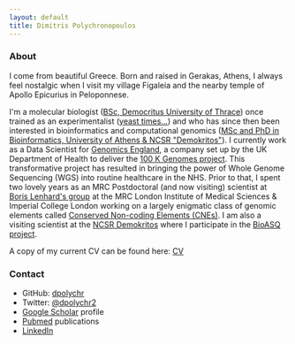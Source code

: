 ```yaml
---
layout: default
title: Dimitris Polychronopoulos
---
```


### About

I come from beautiful Greece. Born and raised in Gerakas, Athens, I always feel nostalgic when I visit my village Figaleia and the nearby temple of Apollo Epicurius in Peloponnese. 

I'm a molecular biologist ([BSc, Democritus University of Thrace](http://www.mbg.duth.gr/)) once trained as an experimentalist ([yeast times...](https://www.ncbi.nlm.nih.gov/pubmed/19661920)) and who has since then been interested in bioinformatics and computational genomics ([MSc and PhD in Bioinformatics, University of Athens & NCSR "Demokritos"](http://www.demokritos.gr/?lang=en)). I currently work as a Data Scientist for [Genomics England](https://www.genomicsengland.co.uk/), a company set up by the UK Department of Health to deliver the [100 K Genomes project](https://en.wikipedia.org/wiki/100,000_Genomes_Project). This transformative project has resulted in bringing the power of Whole Genome Sequencing (WGS) into routine healthcare in the NHS. Prior to that, I spent two lovely years as an MRC Postdoctoral (and now visiting) scientist at [Boris Lenhard's group](https://lms.mrc.ac.uk/research-group/computational-regulatory-genomics/) at the MRC London Institute of Medical Sciences & Imperial College London working on a largely enigmatic class of genomic elements called [Conserved Non-coding Elements (CNEs)](https://academic.oup.com/nar/advance-article/doi/10.1093/nar/gkx1074/4599184). I am also a visiting scientist at the [NCSR Demokritos](http://www.demokritos.gr/?lang=en) where I participate in the [BioASQ project](http://bioasq.org/). 

A copy of my current CV can be found here: [CV](https://www.dropbox.com/s/qldimgml4sxwwx9/Polychronopoulos_cv_en.pdf?dl=0)

### Contact

- GitHub: [dpolychr](https://github.com/dpolychr)
- Twitter: [@dpolychr2](https://twitter.com/dpolychr2)
- [Google Scholar](https://scholar.google.com/citations?user=LsI4gg0AAAAJ) profile
- [Pubmed](https://www.ncbi.nlm.nih.gov/pubmed/?term=Polychronopoulos+D) publications
- [LinkedIn](https://uk.linkedin.com/in/dimitris-polychronopoulos-b3732a134)



